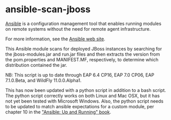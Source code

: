 ansible-scan-jboss
==================

[Ansible](http://ansible.com) is a configuration management tool that
enables running modules on remote systems without the need for remote
agent infrastructure.

For more information, see the [Ansible web site](http://ansible.com).

This Ansible module scans for deployed JBoss instances by searching
for the jboss-modules.jar and run.jar files and then extracts the
version from the pom.properties and MANIFEST.MF, respectively, to
determine which distribution contained the jar.

NB:  This script is up to date through EAP 6.4 CP16, EAP 7.0 CP06,
     EAP 7.1.0.Beta, and WildFly 11.0.0.Alpha1.

This has now been updated with a python script in addition to a
bash script.  The python script correctly works on both Linux and
Mac OSX, but it has not yet been tested with Microsoft Windows.
Also, the python script needs to be updated to match ansible
expectations for a custom module, per chapter 10 in the ["Ansible:
Up and Running" book](http://shop.oreilly.com/product/0636920035626.do).

